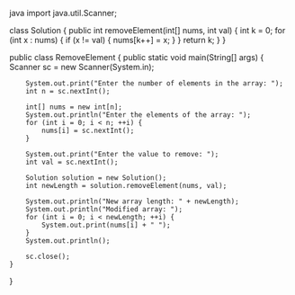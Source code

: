 java
import java.util.Scanner;

class Solution {
    public int removeElement(int[] nums, int val) {
        int k = 0;
        for (int x : nums) {
            if (x != val) {
                nums[k++] = x;
            }
        }
        return k;
    }
}

public class RemoveElement {
    public static void main(String[] args) {
        Scanner sc = new Scanner(System.in);

        System.out.print("Enter the number of elements in the array: ");
        int n = sc.nextInt();

        int[] nums = new int[n];
        System.out.println("Enter the elements of the array: ");
        for (int i = 0; i < n; ++i) {
            nums[i] = sc.nextInt();
        }

        System.out.print("Enter the value to remove: ");
        int val = sc.nextInt();

        Solution solution = new Solution();
        int newLength = solution.removeElement(nums, val);

        System.out.println("New array length: " + newLength);
        System.out.println("Modified array: ");
        for (int i = 0; i < newLength; ++i) {
            System.out.print(nums[i] + " ");
        }
        System.out.println();

        sc.close();
    }
}
